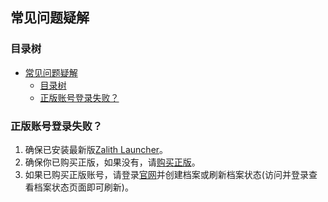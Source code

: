 ## 常见问题疑解

### 目录树
- [常见问题疑解](#常见问题疑解)
  - [目录树](#目录树)
  - [正版账号登录失败？](#正版账号登录失败)


### 正版账号登录失败？

1. 确保已安装最新版[Zalith Launcher](/download)。
2. 确保你已购买正版，如果没有，请[购买正版](/docs/account/add.html#购买正版账号)。
3. 如果已购买正版账号，请登录[官网](https://www.minecraft.net)并创建档案或刷新档案状态(访问并登录查看档案状态页面即可刷新)。